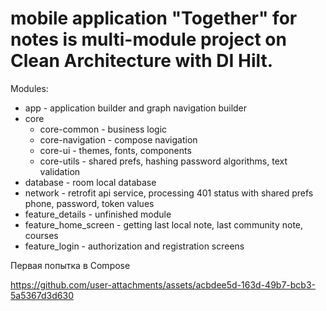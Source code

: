 # mobile application "Together" for notes is multi-module project on Clean Architecture with DI Hilt.
Modules: 
* app - application builder and graph navigation builder
* core
  * core-common - business logic
  * core-navigation - compose navigation
  * core-ui - themes, fonts, components
  * core-utils - shared prefs, hashing password algorithms, text validation
* database - room local database
* network - retrofit api service, processing 401 status with shared prefs phone, password, token values
* feature_details - unfinished module
* feature_home_screen - getting last local note, last community note, courses
* feature_login - authorization and registration screens

Первая попытка в Compose

https://github.com/user-attachments/assets/acbdee5d-163d-49b7-bcb3-5a5367d3d630

